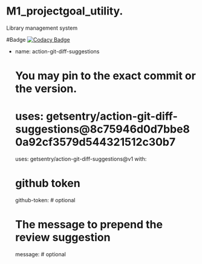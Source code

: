 # M1_projectgoal_utility.
Library management system 

#Badge
[![Codacy Badge](https://app.codacy.com/project/badge/Grade/336831a1aeba447090acaec6f5bdae2f)](https://www.codacy.com/gh/Anithknb/M1_projectgoal_utility./dashboard?utm_source=github.com&amp;utm_medium=referral&amp;utm_content=Anithknb/M1_projectgoal_utility.&amp;utm_campaign=Badge_Grade)

- name: action-git-diff-suggestions
  # You may pin to the exact commit or the version.
  # uses: getsentry/action-git-diff-suggestions@8c75946d0d7bbe80a92cf3579d544321512c30b7
  uses: getsentry/action-git-diff-suggestions@v1
  with:
    # github token
    github-token: # optional
    # The message to prepend the review suggestion
    message: # optional
